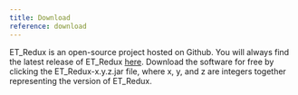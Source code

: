 ```yaml
---
title: Download
reference: download
---
```


ET_Redux is an open-source project hosted on Github. You will always find the latest release of ET_Redux <a href="https://github.com/CIRDLES/ET_Redux/releases" target="_blank">here</a>. Download the software for free by clicking the ET_Redux-x.y.z.jar file, where x, y, and z are integers together representing the version of ET_Redux.